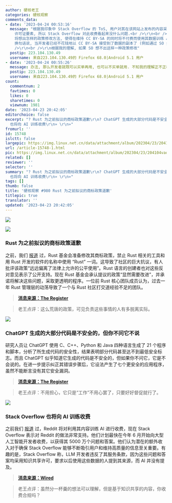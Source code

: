 ```yaml
---
author: 硬核老王
categories: 硬核观察
comments_data:
- date: '2023-04-24 00:53:16'
  message: "根据我印象中 Stack Overflow 的 ToS, 用户对其在该网站上发布的内容采用 CC BY-SA 许可. 由于这里并不涉及 NC
    许可证要素, 所以 Stack Overflow 对此收费看起来没什么问题.<br />\r\n<br />\r\n这里令我好奇的一点在于, Stack Overflow
    将想出怎样的政策修改方法, 使得在维持 CC BY-SA 的同时将不付费而使用其数据训练 AI 变得不合规 (这里的 &quot;规&quot; 指的是 ToS).
    换句话说, 当开发者已经不花钱地以 CC BY-SA 接受到了数据的副本了 (例如通过 SO 公布的全站数据归档), 这时 SO 如何才能要到它想索取的费用呢?<br
    />\r\n<br />\r\n根据我的理解, 如果 SO 想不出这样一种政策修改"
  postip: 223.104.130.49
  username: 来自223.104.130.49的 Firefox 68.0|Android 5.1 用户
- date: '2023-04-24 00:55:26'
  message: 办法, 那么开发者就既可以买单再用, 也可以不买单就用. 不知我的理解正不正确, 望和各位大佬一起讨论一番.
  postip: 223.104.130.49
  username: 来自223.104.130.49的 Firefox 68.0|Android 5.1 用户
count:
  commentnum: 2
  favtimes: 0
  likes: 0
  sharetimes: 0
  viewnum: 1981
date: '2023-04-23 20:42:05'
editorchoice: false
excerpt: "? Rust 为之前拟议的商标政策道歉\r\n? ChatGPT 生成的大部分代码是不安全的，但你不问它不说\r\n? Stack Overflow
  也将向 AI 训练收费\r\n» \r\n»"
fromurl: ''
id: 15748
islctt: false
largepic: https://img.linux.net.cn/data/attachment/album/202304/23/204104vaqrbmrko34inirq.jpg
url: /article-15748-1.html
pic: https://img.linux.net.cn/data/attachment/album/202304/23/204104vaqrbmrko34inirq.jpg.thumb.jpg
related: []
reviewer: ''
selector: ''
summary: "? Rust 为之前拟议的商标政策道歉\r\n? ChatGPT 生成的大部分代码是不安全的，但你不问它不说\r\n? Stack Overflow
  也将向 AI 训练收费\r\n» \r\n»"
tags: []
thumb: false
title: '硬核观察 #980 Rust 为之前拟议的商标政策道歉'
titlepic: true
translator: ''
updated: '2023-04-23 20:42:05'
---
```


![](https://img.linux.net.cn/data/attachment/album/202304/23/204104vaqrbmrko34inirq.jpg)


![](https://img.linux.net.cn/data/attachment/album/202304/23/204114rlheie26ln9l2zrj.jpg)


### Rust 为之前拟议的商标政策道歉


之前，我们 [报道](/article-15716-1.html) 过，Rust 基金会准备修改其商标政策，禁止 Rust 相关的工具和用 Rust 开发的软件的名称中使用 “Rust” 一词。这导致了社区的巨大抗议，有人批评该政策“远远偏离了法律上允许的公平使用”。Rust 语言的创建者也对这些反对意见表示了公开支持。现在 Rust 基金会承认提议的政策“显然需要改进”，并承诺将解决这些问题，采取更透明的程序。一位前 Rust 核心团队成员认为，过去一年 Rust 管理层的动荡导致了一个与 Rust 社区打交道经验不足的团队。



> 
> **[消息来源：The Register](https://www.theregister.com/2023/04/17/rust_foundation_apologizes_trademark_policy/)**
> 
> 
> 



> 
> 老王点评：这么荒唐的政策，可见负责这些事情的人有多脱离实际。
> 
> 
> 


![](https://img.linux.net.cn/data/attachment/album/202304/23/204148dqql00jt1bzstkq0.jpg)


### ChatGPT 生成的大部分代码是不安全的，但你不问它不说


研究人员让 ChatGPT 使用 C、C++、Python 和 Java 四种语言生成了 21 个程序和脚本，分析了所生成代码的安全性，结果表明部分代码甚至达不到最低安全标志。而且 ChatGPT 似乎知道它生成的代码是不安全的，但如果你不问它，它是不会说的。在进一步提示纠正其错误步骤后，它设法产生了七个更安全的应用程序，虽然不能断言没有其它安全漏洞。



> 
> **[消息来源：The Register](https://www.theregister.com/2023/04/21/chatgpt_insecure_code/)**
> 
> 
> 



> 
> 老王点评：不用担心，它只是“工作”不用心罢了，只要好好督促就行了。
> 
> 
> 


![](https://img.linux.net.cn/data/attachment/album/202304/23/204130geg6yweyeoe072yg.jpg)


### Stack Overflow 也将向 AI 训练收费


之前我们 [报道](/article-15742-1.html) 过，Reddit 将对利用其内容训练 AI 进行收费，现在 Stack Overflow 表示对 Reddit 的做法非常支持。他们计划最快在今年 6 月开始向大型人工智能开发者收费，以获得其 5000 万个问题和答案。他们认为潜在的额外收入对于确保 Stack Overflow 能够不断吸引用户和维持高质量的信息至关重要。有趣的是，Stack Overflow 称，LLM 开发者违反了其服务条款，因为这些问题和答案均采用知识共享许可，要求以后使用这些数据的人提到其来源，而 AI 并没有提及。



> 
> **[消息来源：Wired](https://www.wired.com/story/stack-overflow-will-charge-ai-giants-for-training-data/)**
> 
> 
> 



> 
> 老王点评：虽然分一杯羹的想法可以理解，但是基于知识共享的内容，你收费合规吗？
> 
> 
>